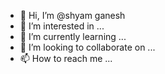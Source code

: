 - 👋 Hi, I’m @shyam ganesh
- 👀 I’m interested in ...
- 🌱 I’m currently learning ...
- 💞️ I’m looking to collaborate on ...
- 📫 How to reach me ...

<!---
shyam ganesh/shyam ganesh is a ✨ special ✨ repository because its `README.md` (this file) appears on your GitHub profile.
You can click the Preview link to take a look at your changes.
--->

